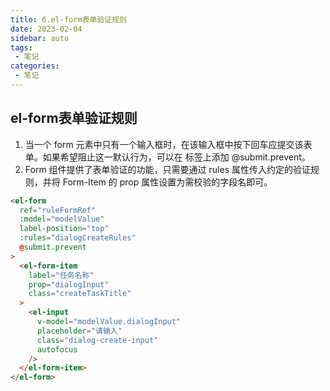 ```yaml
---
title: 6.el-form表单验证规则
date: 2023-02-04
sidebar: auto
tags:
 - 笔记
categories:
 - 笔记
---
```


## el-form表单验证规则

1. 当一个 form 元素中只有一个输入框时，在该输入框中按下回车应提交该表单。如果希望阻止这一默认行为，可以在 <el-form> 标签上添加 @submit.prevent。
2. Form 组件提供了表单验证的功能，只需要通过 rules 属性传入约定的验证规则，并将 Form-Item 的 prop 属性设置为需校验的字段名即可。

```html
<el-form
  ref="ruleFormRef"
  :model="modelValue"
  label-position="top"
  :rules="dialogCreateRules"
  @submit.prevent
>
  <el-form-item
    label="任务名称"
    prop="dialogInput"
    class="createTaskTitle"
  >
    <el-input
      v-model="modelValue.dialogInput"
      placeholder="请输入"
      class="dialog-create-input"
      autofocus
    />
  </el-form-item>
</el-form>
```